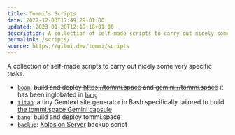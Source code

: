 ```yaml
---
title: Tommi’s Scripts
date: 2022-12-03T17:49:29+01:00
updated: 2023-01-20T12:19:18+01:00
description: A collection of self-made scripts to carry out nicely some very specific tasks.
permalink: /scripts/
source: https://gitmi.dev/tommi/scripts
---
```

A collection of self-made scripts to carry out nicely some very specific tasks.

* [`boom`][boom]: ~~build and deploy <https://tommi.space> and <gemini://tommi.space>~~ it has been inglobated in [`bang`][bang]
* [`titan`][titan]: a tiny Gemtext site generator in Bash specifically tailored to build <a href='gemini://tommi.space' title='tommi.space on Gemini'>the tommi.space Gemini capsule</a>
* [`bang`][bang]: build and deploy tommi.space
* [`backup`][backup]: [Xplosion Server] backup script

[boom]: boom 'the script that builds and deploys tommi.space'
[titan]: titan 'the script that builds tommi.space'
[bang]: bang 'script to build and publish tommi.space'
[backup]: backup 'script to backup Xplosion Server'
[Xplosion Server]: https://tommi.space/server 'Xplosion Server info — tommi.space'